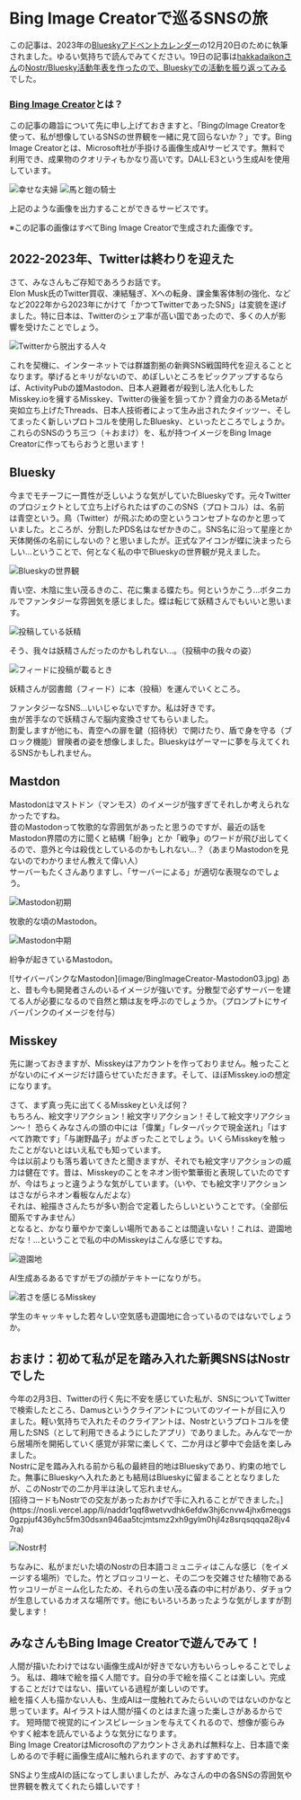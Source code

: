 # Bing Image Creatorで巡るSNSの旅

この記事は、2023年の[Blueskyアドベントカレンダー](https://adventar.org/calendars/9443)の12月20日のために執筆されました。ゆるい気持ちで読んでみてください。19日の記事は[hakkadaikonさん](https://bsky.app/profile/hakkadaikon.bsky.social)の[Nostr/Bluesky活動年表を作ったので、Blueskyでの活動を振り返ってみる](https://zenn.dev/hakkadaikon/articles/6226ab87529277)でした。

### [Bing Image Creator](https://www.bing.com/images/create)とは？
<p>この記事の趣旨について先に申し上げておきますと、「BingのImage Creatorを使って、私が想像しているSNSの世界観を一緒に見て回らないか？」です。Bing Image Creatorとは、Microsoft社が手掛ける画像生成AIサービスです。無料で利用でき、成果物のクオリティもかなり高いです。DALL·E3という生成AIを使用しています。</p>

![幸せな夫婦](image/BingImageCreator-married-couple.jpg)
![馬と鎧の騎士](image/BingImageCreator-horse-and-knight.jpg)
<p>上記のような画像を出力することができるサービスです。</p>

<p>※この記事の画像はすべてBing Image Creatorで生成された画像です。</p>

## 2022-2023年、Twitterは終わりを迎えた
<p>さて、みなさんもご存知であろうお話です。<br />
Elon Musk氏のTwitter買収、凍結騒ぎ、Xへの転身、課金集客体制の強化、などなど2022年から2023年にかけて「かつてTwitterであったSNS」は変貌を遂げました。特に日本は、Twitterのシェア率が高い国であったので、多くの人が影響を受けたことでしょう。</p>

![Twitterから脱出する人々](image/BingImageCreator-Twitter.jpg)

<p>これを契機に、インターネットでは群雄割拠の新興SNS戦国時代を迎えることとなります。挙げるとキリがないので、めぼしいところをピックアップするならば、ActivityPubの雄Mastodon、日本人避難者が殺到し法人化もしたMisskey.ioを擁するMisskey、Twitterの後釜を狙ってか？資金力のあるMetaが突如立ち上げたThreads、日本人技術者によって生み出されたタイッツー、そしてまったく新しいプロトコルを使用したBluesky、といったところでしょうか。<br />
これらのSNSのうち三つ（＋おまけ）を、私が持つイメージをBing Image Creatorに作ってもらおうと思います！</p>

## Bluesky
<p>今までモチーフに一貫性が乏しいような気がしていたBlueskyです。元々Twitterのプロジェクトとして立ち上げられたはずのこのSNS（プロトコル）は、名前は青空という。鳥（Twitter）が飛ぶための空というコンセプトなのかと思っていました。ところが、分割したPDS名はなぜかきのこ。SNS名に沿って星座とか天体関係の名前にしないの？と思いましたが。正式なアイコンが蝶に決まったらしい…ということで、何となく私の中でBlueskyの世界観が見えました。</p>

![Blueskyの世界観](image/BingImageCreator-Bluesky01.jpg)
<p>青い空、木陰に生い茂るきのこ、花に集まる蝶たち。何というかこう…ボタニカルでファンタジーな雰囲気を感じました。蝶は転じて妖精さんでもいいと思います。</p>

![投稿している妖精](image/BingImageCreator-Bluesky02.jpg)
<p>そう、我々は妖精さんだったのかもしれない…。（投稿中の我々の姿）</p>

![フィードに投稿が載るとき](image/BingImageCreator-Bluesky03.jpg)
<p>妖精さんが図書館（フィード）に本（投稿）を運んでいくところ。</p>

<p>ファンタジーなSNS…いいじゃないですか。私は好きです。<br />
虫が苦手なので妖精さんで脳内変換させてもらいました。<br />
割愛しますが他にも、青空への扉を鍵（招待状）で開けたり、盾で身を守る（ブロック機能）冒険者の姿を想像しました。Blueskyはゲーマーに夢を与えてくれるSNSかもしれません。</p>

## Mastdon
<p>Mastodonはマストドン（マンモス）のイメージが強すぎてそれしか考えられなかったですね。<br />
昔のMastodonって牧歌的な雰囲気があったと思うのですが、最近の話をMastodon界隈の方に聞くと結構「紛争」とか「戦争」のワードが飛び出してくるので、意外と今は殺伐としているのかもしれない…？（あまりMastodonを見ないのでわかりません教えて偉い人）<br />
サーバーもたくさんありますし、「サーバーによる」が適切な表現なのでしょう。</p>

![Mastodon初期](image/BingImageCreator-Mastodon01.jpg)
<p>牧歌的な頃のMastodon。</p>

![Mastodon中期](image/BingImageCreator-Mastodon02.jpg)
<p>紛争が起きているMastodon。</p>

<p>![サイバーパンクなMastodon](image/BingImageCreator-Mastodon03.jpg)
あと、昔も今も開発者さんのいるイメージが強いです。分散型で必ずサーバーを建てる人が必要になるので自然と類は友を呼ぶのでしょうか。（プロンプトにサイバーパンクのイメージを付与）</p>

## Misskey
<p>先に謝っておきますが、Misskeyはアカウントを作っておりません。触ったことがないのにイメージだけ語らせていただきます。そして、ほぼMisskey.ioの想定になります。</p>

<p>さて、まず真っ先に出てくるMisskeyといえば何？<br />
もちろん、絵文字リアクション！絵文字リアクション！そして絵文字リアクション〜！
恐らくみなさんの頭の中には「偉業」「レターパックで現金送れ」「はすべて詐欺です」「与謝野晶子」がよぎったことでしょう。いくらMisskeyを触ったことがないとはいえ私でも知っています。<br />
今は以前よりも落ち着いてきたと聞きますが、それでも絵文字リアクションの威力は健在です。昔は、Misskeyのことをネオン街や繁華街と表現していたのですが、今はちょっと違うような気がしています。（いや、でも絵文字リアクションはさながらネオン看板なんだよな）<br />
それは、絵描きさんたちが多い割合で定着したらしいということです。（全部伝聞系ですみません）<br />
となると、かなり華やかで楽しい場所であることは間違いない！これは、遊園地だな！…ということで私の中のMisskeyはこんな感じですね。</p>

![遊園地](image/BingImageCreator-Misskey01.jpg)
<p>AI生成あるあるですがモブの顔がテキトーになりがち。</p>

![若さを感じるMisskey](image/BingImageCreator-Misskey02.jpg)
<p>学生のキャッキャした若々しい空気感も遊園地に合っているのではないでしょうか。</p>

## おまけ：初めて私が足を踏み入れた新興SNSはNostrでした
<p>今年の2月3日、Twitterの行く先に不安を感じていた私が、SNSについてTwitterで検索したところ、Damusというクライアントについてのツイートが目に入りました。軽い気持ちで入れたそのクライアントは、Nostrというプロトコルを使用したSNS（として利用できるようにしたアプリ）でありました。みんなで一から居場所を開拓していく感覚が非常に楽しくて、二か月ほど夢中で会話を楽しみました。<br />
Nostrに足を踏み入れる前から私の最終目的地はBlueskyであり、約束の地でした。無事にBlueskyへ入れたあとも結局はBlueskyに留まることとなりましたが、このNostrでの二か月半は決して忘れません。<br />
[招待コードもNostrでの交友があったおかげで手に入れることができました。](https://nosli.vercel.app/li/naddr1qqf8wetvvdhk6efdw3hj6cnvw4jhx6meqgs0gzpjuf436yhc5fm30dsxn946aa5tcjmtsmz2xh9gylm0hjl4z8srqsqqqa28jv47ra)</p>

![Nostr村](image/BingImageCreator-Nostr.jpg)
<p>ちなみに、私がまだいた頃のNostrの日本語コミュニティはこんな感じ（をイメージする場所）でした。竹とブロッコリーと、その二つを交雑させた植物である竹ッコリーがミーム化したため、それらの生い茂る森の中に村があり、ダチョウが生息しているカオスな場所です。他にもいろいろあったような気がしますが割愛します！</p>

## みなさんもBing Image Creatorで遊んでみて！
<p>人間が描いたわけではない画像生成AIが好きでない方もいらっしゃることでしょう。
私は、趣味で絵を描く人間です。自分の手で絵を描くことは楽しい。完成することだけではない、描いている過程が楽しいのです。<br />
絵を描く人も描かない人も、生成AIは一度触れてみたらいいのではないのかなと思っています。AIイラストは人間が描くのとはまた違った楽しさがあるからです。
短時間で視覚的にインスピレーションを与えてくれるので、想像が膨らみやすく絵本を読んでいるような気分になります。<br />
Bing Image CreatorはMicrosoftのアカウントさえあれば無料な上、日本語で楽しめるので手軽に画像生成AIに触れられますので、おすすめです。</p>

<p>SNSより生成AIの話になってしまいましたが、みなさんの中の各SNSの雰囲気や世界観を教えてくれたら嬉しいです！</p>